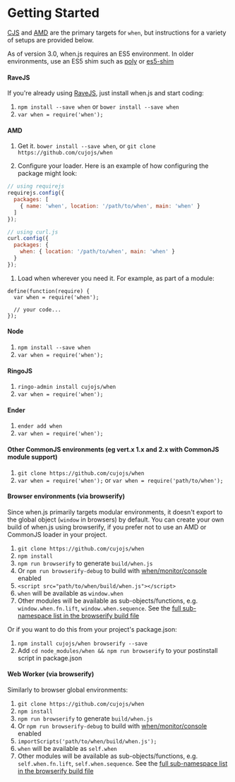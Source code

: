 Getting Started
===============

[CJS](http://wiki.commonjs.org/wiki/CommonJS) and [AMD](http://wiki.commonjs.org/wiki/Modules/AsynchronousDefinition) are the primary targets for `when`, but instructions for a variety of setups are provided below.

As of version 3.0, when.js requires an ES5 environment.  In older environments, use an ES5 shim such as [poly](https://github.com/cujojs/poly) or [es5-shim](https://github.com/es-shims/es5-shim)

#### RaveJS

If you're already using [RaveJS](https://github.com/RaveJS/rave), just install when.js and start coding:

1. `npm install --save when` or `bower install --save when`
1. `var when = require('when');`

#### AMD

1. Get it. `bower install --save when`, or `git clone https://github.com/cujojs/when`

1. Configure your loader. Here is an example of how configuring the package might look:

  ```js
  // using requirejs
  requirejs.config({
    packages: [
      { name: 'when', location: '/path/to/when', main: 'when' }
    ]
  });

  // using curl.js
  curl.config({
    packages: {
      when: { location: '/path/to/when', main: 'when' }
    }
  });
  ```

1. Load when wherever you need it. For example, as part of a module:

  ```
  define(function(require) {
  	var when = require('when');

  	// your code...
  });
  ```

#### Node

1. `npm install --save when`
1. `var when = require('when');`

#### RingoJS

1. `ringo-admin install cujojs/when`
1. `var when = require('when');`

#### Ender

1. `ender add when`
2. `var when = require('when');`

#### Other CommonJS environments (eg vert.x 1.x and 2.x with CommonJS module support)

1. `git clone https://github.com/cujojs/when`
1. `var when = require('when');` or `var when = require('path/to/when');`

#### Browser environments (via browserify)

Since when.js primarily targets modular environments, it doesn't export to the global object (`window` in browsers) by default. You can create your own build of when.js using browserify, if you prefer not to use an AMD or CommonJS loader in your project.

1. `git clone https://github.com/cujojs/when`
1. `npm install`
1. `npm run browserify` to generate `build/when.js`
  1. Or `npm run browserify-debug` to build with [when/monitor/console](api.md#debugging-promises) enabled
1. `<script src="path/to/when/build/when.js"></script>`
  1. `when` will be available as `window.when`
  1. Other modules will be available as sub-objects/functions, e.g. `window.when.fn.lift`, `window.when.sequence`.  See the [full sub-namespace list in the browserify build file](../build/when.browserify.js)

Or if you want to do this from your project's package.json:

1. `npm install cujojs/when browserify --save`
1. Add `cd node_modules/when && npm run browserify` to your postinstall script in package.json

#### Web Worker (via browserify)

Similarly to browser global environments:

1. `git clone https://github.com/cujojs/when`
1. `npm install`
1. `npm run browserify` to generate `build/when.js`
  1. Or `npm run browserify-debug` to build with [when/monitor/console](api.md#debugging-promises) enabled
1. `importScripts('path/to/when/build/when.js');`
  1. `when` will be available as `self.when`
  1. Other modules will be available as sub-objects/functions, e.g. `self.when.fn.lift`, `self.when.sequence`.  See the [full sub-namespace list in the browserify build file](../build/when.browserify.js)

